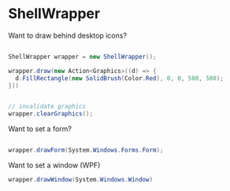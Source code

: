 # ShellWrapper

Want to draw behind desktop icons?

```cs

ShellWrapper wrapper = new ShellWrapper();

wrapper.draw(new Action<Graphics>((d) => {
  d.FillRectangle(new SolidBrush(Color.Red), 0, 0, 500, 500);
}))


// invalidate graphics
wrapper.clearGraphics();

```

Want to set a form?

```cs

wrapper.drawForm(System.Windows.Forms.Form);
```

Want to set a window (WPF)

```cs
wrapper.drawWindow(System.Windows.Window)
```
